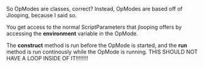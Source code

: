So OpModes are classes, correct?
Instead, OpModes are based off of Jlooping, because I said so.

You get access to the normal ScriptParameters that jlooping offers by accessing the **environment**
variable in the OpMode.

The **construct** method is run before the OpMode is started, and the **run** method is run continously
while the OpMode is running. THIS SHOULD NOT HAVE A LOOP INSIDE OF IT!!!!!!!!